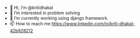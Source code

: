 - 👋 Hi, I’m @kritidhakal
- 👀 I’m interested in problem solving
- 🌱 I’m currently working using django framework.
- 📫 How to reach me https://www.linkedin.com/in/kriti-dhakal-42b928212

<!---
kritidhakal/kritidhakal is a ✨ special ✨ repository because its `README.md` (this file) appears on your GitHub profile.
You can click the Preview link to take a look at your changes.
--->
